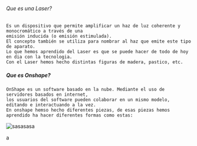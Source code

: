 


###### Que es una Laser?

```
Es un dispositivo que permite amplificar un haz de luz coherente y monocromático a través de una
emisión inducida (o emisión estimulada). 
El concepto también se utiliza para nombrar al haz que emite este tipo de aparato.
Lo que hemos aprendido del Laser es que se puede hacer de todo de hoy en dia con la tecnologia.
Con el Laser hemos hecho distintas figuras de madera, pastico, etc.

```





##### Que es Onshape?

 ```
 OnShape es un software basado en la nube. Mediante el uso de servidores basados en internet,
 los usuarios del software pueden colaborar en un mismo modelo, editando e interactuando a la vez. 
 En onshape hemso hecho diferentes piezas, de esas piezas hemos aprendido ha hacer diferentes formas como estas:
 
 ```

 
 ![sasasasa](https://user-images.githubusercontent.com/90753262/153373098-b348cb1a-9922-4959-bd0c-75378e5a8492.png)

a
